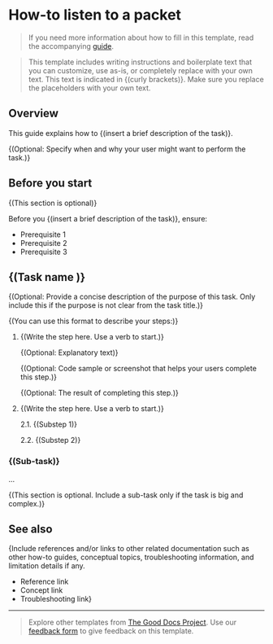 # How-to listen to a packet

> If you need more information about how to fill in this template, read the accompanying [guide](https://gitlab.com/tgdp/templates/-/blob/v1.2.0/how-to/guide-how-to.md).

> This template includes writing instructions and boilerplate text that you can customize, use as-is, or completely replace with your own text. This text is indicated in {(curly brackets)}. Make sure you replace the placeholders with your own text.

## Overview

This guide explains how to {(insert a brief description of the task)}.

{(Optional: Specify when and why your user might want to perform the task.)}

## Before you start

{(This section is optional)}

Before you {(insert a brief description of the task)}, ensure:

- Prerequisite 1
- Prerequisite 2
- Prerequisite 3

## {(Task name )}

{(Optional: Provide a concise description of the purpose of this task. Only include this if the purpose is not clear from the task title.)}

{(You can use this format to describe your steps:)}

1. {(Write the step here. Use a verb to start.)}

    {(Optional: Explanatory text)}

    {(Optional: Code sample or screenshot that helps your users complete this step.)}

    {(Optional: The result of completing this step.)}

2. {(Write the step here. Use a verb to start.)}

    2.1. {(Substep 1)}

    2.2. {(Substep 2)}

### {(Sub-task)}
...

{(This section is optional. Include a sub-task only if the task is big and complex.)}

## See also

{Include references and/or links to other related documentation such as other how-to guides, conceptual topics, troubleshooting information, and limitation details if any.

- Reference link
- Concept link
- Troubleshooting link}

---

> Explore other templates from [The Good Docs Project](https://thegooddocsproject.dev/). Use our [feedback form](https://thegooddocsproject.dev/feedback/?template=How-to) to give feedback on this template.
